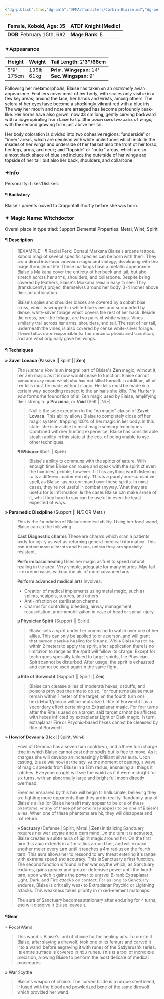 ```yaml
---
{"dg-publish":true,"dg-path":"DFMA/Characters/Corbin-Blaise.md","dg-permalink":"DFMA/Characters/Corbin-Blaise","permalink":"/DFMA/Characters/Corbin-Blaise/"}
---
```



| **Female, Kobold, Age**: 35<br> | **ATDF Knight** (Medic) |
| ------------------------------- | ----------------------- |
| **DOB**: February 15th, 692     | **Mage Rank**: B        |
### ✦Appearance 

| **Height**    | **Weight**    | **Tail Length:** 2'3"/68cm                       |
| ------------- | ------------- | ------------------------------------------------ |
| 5'9"<br>175cm | 135lb<br>61kg | **Prim. Wingspan:** 14'<br>**Sec. Wingspan:** 9' |

Following her metamorphosis, Blaise has taken on an *extremely* avian appearance. Feathers cover most of her body, with scales only visible in a few key areas; around the face, her hands and wrists, among others. The sclera of her eyes have become a shockingly vibrant red with a blue iris. 
The way her mouth and nose are arranged has become profoundly beak-like. Her horns have also grown, now 33 cm long, gently curving backward with a ridge spiraling from base to tip. 
She possesses two pairs of wings, with the second growing from just above her tail.

Her body coloration is divided into two cohesive regions: "underside" or "inner" areas, which are cerulean with white undertones which include the insides of her wings and underside of her tail but also the front of her torso, her legs, arms, and neck; and "topside" or "outer" areas, which are an almost black shade of blue and include the outerside of her wings and topside of her tail, but also her back, shoulders, and collarbone.
### ✦Info

Personality: 
Likes/Dislikes:

#### ¶ Backstory
Blaise's parents moved to Dragonfall shortly before she was born. 



### ✦ Magic Name: Witchdoctor
Overall place in type triad: Support
Elemental Properties: Metal, Wind, Spirit
#### ¶ Description

> [!EXAMPLE]- ¶ Racial Perk: Dorraul Markana
> Blaise's arcane tattoos. Kobold magi of several specific species can be born with them. They are a direct interface between magic and biology, developing with the mage throughout life. These markings have a metallic appearance.
> Blaise's Markana cover the entirety of her back and tail, but also stretch across her arms, shoulders, and collarbone. Despite being covered by feathers, Blaise's Markana remain easy to see: They (translucently) project themselves around her body, 3-4 inches above their actual location.
> 
> Blaise's spine and shoulder blades are covered by a cobalt blue cross, which is wrapped in white-blue vines and surrounded by dense, white-silver foliage which covers the rest of her back. Beside the cross, over the foliage, are two pairs of white wings. 
> Vines similarly trail across her arms, shoulders, and tail. The rest of her tail, underneath the vines, is also covered by dense white-silver foliage.
> These tattoos are responsible for her metamorphosis and transition, and are what originally gave her wings.


#### ¶ Techniques
**» Zavet Lovaca** (Passive || Spirit || **Zen**)
> *The Hunter's Vow* is an integral part of Blaise's **Zen** magic; without it, her Zen magic as it is now would cease to function.
> Blaise cannot consume any meat which she has not killed herself. In addition, all of her kills must be made without magic. Her kills must be made in a certain way, according respect to the animals she kills. 
> *The Hunter's Vow* forms the foundation of all Zen magic used by Blaise, amplifying their strength.
> **µ Praznina**, or **Void** (Self || N/E)
>> Null is the sole exception to the "no magic" clause of **Zavet Lovaca**. This ability allows Blaise to completely close off her magic system, trapping 100% of her magic in her body. In this state, she is invisible to most magic sensory techniques. Combined with her hunting experience, Blaise has considerable stealth ability in this state at the cost of being unable to use other techniques.
>  
> **¶ Whisper** (Self || Spirit)
>> Blaise's ability to commune with the spirits of nature. With enough time Blaise can rouse and speak with the spirit of even the humblest pebble, however if it has anything worth listening to is a different matter entirely. This is a purely non-combative spell, as Blaise has no command over these spirits. In most cases, they're not useful in combat anyway. What they are useful for is information: In the cases Blaise can make sense of it, what they have to say can be useful in even the least expected of ways.

**» Paramedic Discipline** (Support || N/E OR Metal)
> This is the foundation of Blaises medical ability.
> Using her focal wand, Blaise can do the following:
> 
> **Cast Diagnostic charms**
> These are charms which scan a patients body for injury as well as returning general medical information. This can detect most ailments and hexes, unless they are specially resistant.
> 
> **Perform basic healing**
> Uses her magic as fuel to speed natural healing in the area. Very simple, adequate for many injuries. May fail in extreme cases without the aid of more advanced arts.
> 
> **Perform advanced medical arts**
> Involves:
> - Creation of medical implements using metal magic, such as splints, scalpels, sutures, and others
> - Anti-infection or sterilization charms
> - Charms for controlling bleeding, airway management, resuscitation, and immobilization in case of head or spinal injury
>   
> **µ Physician Spirit** (Support || Spirit)
>> Blaise sets a spirit under her command to watch over one of her allies. This can only be applied to one person, and will grant that person passive healing for 9 turns. While Blaise has to be within 2 meters to apply the spirit, after application there is no limitation to range as the spirit will follow its charge. 
>> Except for techniques specially tailored to target spirits, the Physician Spirit cannot be disturbed. After usage, the spirit is exhausted and cannot be used again in the same fight.
>
> **µ Rite of Borwecht** (Support || Spirit || **Zen**)
>> Blaise can cleanse allies of moderate hexes, debuffs, and poisons provided the time to do so. For four turns Blaise must remain within 1 meter of the target, on the fourth turn one hex/debuff/poison will be neutralized.
>> Rite of Borwecht has a secondary effect pertaining to Extraplanar magic. For four turns after the Rite is used on a target, said target cannot be afflicted with hexes inflicted by extraplanar Light or Dark magic. In turn, extraplanar Fire or Psychic-based hexes cannot be cleansed by Rite of Borwecht.

**» Howl of Devanna** (Hex || Spirit, Wind)
> Howl of Devanna has a seven turn cooldown, and a three turn charge time in which Blaise cannot cast other spells but is free to move. As it charges she will develop an increasingly brilliant silver aura.
> Upon casting, Blaise will howl at the sky. At the moment of casting, a wave of magic spreads from Blaise in a 12m radius, ensnaring all things it catches. Everyone caught will see the world as if it were midnight for six turns, with an abnormally large and bright full moon directly overhead.
> 
> Enemies ensnared by this hex will begin to hallucinate, believing they are fighting more opponents than they are in reality. Randomly, any of Blaise's allies (or Blaise herself) may appear to be one of these phantoms, or any of these phantoms may appear to be one of Blaise's allies. When one of these phantoms are hit, they will disappear and not return.

> **» Sactuary** (Defense | Spirit, Metal | **Zen**)
> Initializing Sanctuary requires her war scythe and a calm mind. On the turn it is activated, Blaise creates a subtle aura of Spirit magic around her. On the first turn this aura extends in a 1m radius around her, and will expand another meter every turn until it reaches a 4m radius on the fourth turn. This aura allows her to respond to any threat entering it's range with extreme speed and accuracy. This is Sanctuary's first function.
> The second function is found in her war scythe which, as Sanctuary endures, gains greater and greater defensive power until the fourth turn, upon which it gains the power to unravel B-rank Extraplanar Light, Dark, and Fire attacks on contact. For as long as Sanctuary endures, Blaise is critically weak to Extraplanar Psychic or Lightning attacks. This weakness takes priority in mixed-element matchups.
> 
> The aura of Sanctuary becomes stationary after enduring for 4 turns, and will dissolve if Blaise leaves it.


#### ¶Gear
» Focal Wand
> This wand is Blaise's tool of choice for the healing arts. 
> To create it Blaise, after slaying a direwolf, took one of its femurs and carved it into a wand, before engraving it with runes of the Sadyarushk series. Its entire surface is covered in 453 runes.
> This is a tool of incredible precision, allowing Blaise to perform the most delicate of medical procedures.

» War Scythe
>  Blaise's weapon of choice. The curved blade is a unique steel blend, infused with the blood and powderized bone of the same direwolf which provided her wand. 